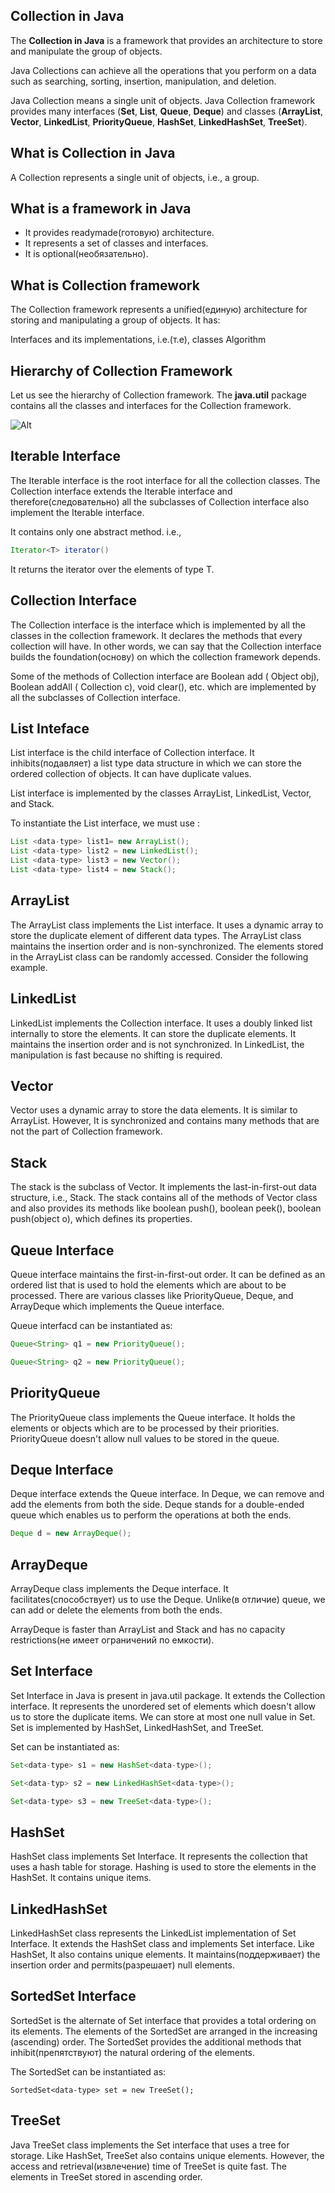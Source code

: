 ## Collection in Java

The **Collection in Java** is a framework that provides an architecture to store and manipulate the group of objects.

Java Collections can achieve all the operations that you perform on a data such as searching, sorting, insertion, manipulation, and deletion.

Java Collection means a single unit of objects. Java Collection framework provides many interfaces (**Set**, **List**, **Queue**, **Deque**) and classes (**ArrayList**, **Vector**, **LinkedList**, **PriorityQueue**, **HashSet**, **LinkedHashSet**, **TreeSet**).

## What is Collection in Java
A Collection represents a single unit of objects, i.e., a group.

## What is a framework in Java

- It provides readymade(готовую) architecture.
- It represents a set of classes and interfaces.
- It is optional(необязательно).


## What is Collection framework
The Collection framework represents a unified(единую) architecture for storing and manipulating a group of objects. It has:

Interfaces and its implementations, i.e.(т.е), classes
Algorithm


## Hierarchy of Collection Framework

Let us see the hierarchy of Collection framework. The **java.util** package contains all the classes and interfaces for the Collection framework.

![Alt](java-collection-hierarchy.png)

## Iterable Interface

The Iterable interface is the root interface for all the collection classes. The Collection interface extends the Iterable interface and therefore(следовательно) all the subclasses of Collection interface also implement the Iterable interface.

It contains only one abstract method. i.e.,
```Java
Iterator<T> iterator()  
```

It returns the iterator over the elements of type T.

## Collection Interface

The Collection interface is the interface which is implemented by all the classes in the collection framework. It declares the methods that every collection will have. In other words, we can say that the Collection interface builds the foundation(основу) on which the collection framework depends.

Some of the methods of Collection interface are Boolean add ( Object obj), Boolean addAll ( Collection c), void clear(), etc. which are implemented by all the subclasses of Collection interface.

## List Inteface

List interface is the child interface of Collection interface. It inhibits(подавляет) a list type data structure in which we can store the ordered collection of objects. It can have duplicate values.

List interface is implemented by the classes ArrayList, LinkedList, Vector, and Stack.

To instantiate the List interface, we must use :

```Java
List <data-type> list1= new ArrayList();  
List <data-type> list2 = new LinkedList();  
List <data-type> list3 = new Vector();  
List <data-type> list4 = new Stack();  
```

## ArrayList

The ArrayList class implements the List interface. It uses a dynamic array to store the duplicate element of different data types. The ArrayList class maintains the insertion order and is non-synchronized. The elements stored in the ArrayList class can be randomly accessed. Consider the following example.

## LinkedList

LinkedList implements the Collection interface. It uses a doubly linked list internally to store the elements. It can store the duplicate elements. It maintains the insertion order and is not synchronized. In LinkedList, the manipulation is fast because no shifting is required.

## Vector

Vector uses a dynamic array to store the data elements. It is similar to ArrayList. However, It is synchronized and contains many methods that are not the part of Collection framework.

## Stack

The stack is the subclass of Vector. It implements the last-in-first-out data structure, i.e., Stack. The stack contains all of the methods of Vector class and also provides its methods like boolean push(), boolean peek(), boolean push(object o), which defines its properties.

## Queue Interface

Queue interface maintains the first-in-first-out order. It can be defined as an ordered list that is used to hold the elements which are about to be processed. There are various classes like PriorityQueue, Deque, and ArrayDeque which implements the Queue interface.

Queue interfacd can be instantiated as:

```Java
Queue<String> q1 = new PriorityQueue();

Queue<String> q2 = new PriorityQueue();
```

## PriorityQueue

The PriorityQueue class implements the Queue interface. It holds the elements or objects which are to be processed by their priorities. PriorityQueue doesn't allow null values to be stored in the queue.

## Deque Interface

Deque interface extends the Queue interface. In Deque, we can remove and add the elements from both the side. Deque stands for a double-ended queue which enables us to perform the operations at both the ends.

```Java
Deque d = new ArrayDeque();
```

## ArrayDeque

ArrayDeque class implements the Deque interface. It facilitates(способствует) us to use the Deque. Unlike(в отличие) queue, we can add or delete the elements from both the ends.

ArrayDeque is faster than ArrayList and Stack and has no capacity restrictions(не имеет ограничений по емкости).

## Set Interface

Set Interface in Java is present in java.util package. It extends the Collection interface. It represents the unordered set of elements which doesn't allow us to store the duplicate items. We can store at most one null value in Set. Set is implemented by HashSet, LinkedHashSet, and TreeSet.

Set can be instantiated as:

```Java
Set<data-type> s1 = new HashSet<data-type>();

Set<data-typ> s2 = new LinkedHashSet<data-type>();

Set<data-type> s3 = new TreeSet<data-type>();
```

## HashSet

HashSet class implements Set Interface. It represents the collection that uses a hash table for storage. Hashing is used to store the elements in the HashSet. It contains unique items.

## LinkedHashSet

LinkedHashSet class represents the LinkedList implementation of Set Interface. It extends the HashSet class and implements Set interface. Like HashSet, It also contains unique elements. It maintains(поддерживает) the insertion order and permits(разрешает) null elements.

## SortedSet Interface

SortedSet is the alternate of Set interface that provides a total ordering on its elements. The elements of the SortedSet are arranged in the increasing (ascending) order. The SortedSet provides the additional methods that inhibit(препятствуют) the natural ordering of the elements.

The SortedSet can be instantiated as:

```
SortedSet<data-type> set = new TreeSet();
```

## TreeSet

Java TreeSet class implements the Set interface that uses a tree for storage. Like HashSet, TreeSet also contains unique elements. However, the access and retrieval(извлечение) time of TreeSet is quite fast. The elements in TreeSet stored in ascending order.

